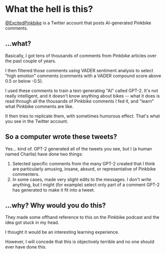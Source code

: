 # What the hell is this?

[@ExcitedPinkbike](https://twitter.com/ExcitedPinkbike) is a Twitter account that posts AI-generated Pinkbike comments.

## ...what?

Basically, I got tens of thousands of comments from Pinkbike articles over the past couple of years.

I then filtered those comments using VADER sentiment analysis to select "high emotion" comments (comments with a VADER compound score above 0.5 or below -0.5).

I used these comments to train a text-generating "AI" called GPT-2. It's not really intelligent, and it doesn't know anything about bikes -- what it does is read through all the thousands of Pinkbike comments I fed it, and "learn" what Pinkbike comments are like.

It then tries to replicate them, with sometimes humorous effect. That's what you see in the Twitter account.

## So a computer wrote these tweets?

Yes... kind of. GPT-2 generated all of the tweets you see, but I (a human named Charlie) have done two things:

1. Selected specific comments from the many GPT-2 created that I think are particularly amusing, insane, absurd, or representative of Pinkbike commenters.
2. In some cases, made very slight edits to the messages. I don't write anything, but I might (for example) select only part of a comment GPT-2 has generated to make it fit into a tweet.

## ...why? Why would you do this?

They made some offhand reference to this on the Pinkbike podcast and the idea got stuck in my head.

I thought it would be an interesting learning experience.

However, I will concede that this is objectively terrible and no one should ever have done this. 
